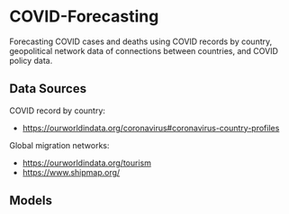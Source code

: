 # COVID-Forecasting
Forecasting COVID cases and deaths using COVID records by country, geopolitical network data of connections between countries, and COVID policy data.

## Data Sources

COVID record by country:
- https://ourworldindata.org/coronavirus#coronavirus-country-profiles

Global migration networks:
- https://ourworldindata.org/tourism
- https://www.shipmap.org/


## Models
